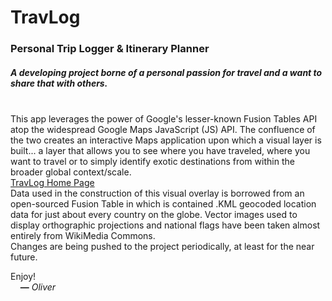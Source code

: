 # TravLog
<h3>Personal Trip Logger &amp; Itinerary Planner</h3>

<h5><em>A developing project borne of a personal passion for travel and a want to share that with others.</em></h5>
<br />
This app leverages the power of Google's lesser-known Fusion Tables API atop the widespread Google Maps JavaScript (JS) API. The confluence of the two creates an interactive Maps application upon which a visual layer is built... a layer that allows you to see where you have traveled, where you want to travel or to simply identify exotic destinations from within the broader global context/scale.
<br />
<a href="http://isenricho.github.io/TravLog">TravLog Home Page</a>
<br />
Data used in the construction of this visual overlay is borrowed from an open-sourced Fusion Table in which is contained .KML geocoded location data for just about every country on the globe. Vector images used to display orthographic projections and national flags have been taken almost entirely from WikiMedia Commons.

<br />
Changes are being pushed to the project periodically, at least for the near future.

Enjoy!
<br />
&nbsp; &nbsp; <b>—</b> <i>Oliver</i>
